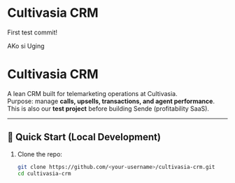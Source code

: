 # Cultivasia CRM
First test commit!

AKo si Uging

# Cultivasia CRM

A lean CRM built for telemarketing operations at Cultivasia.  
Purpose: manage **calls, upsells, transactions, and agent performance**.  
This is also our **test project** before building Sende (profitability SaaS).

---

## 🚀 Quick Start (Local Development)

1. Clone the repo:
   ```bash
   git clone https://github.com/<your-username>/cultivasia-crm.git
   cd cultivasia-crm


